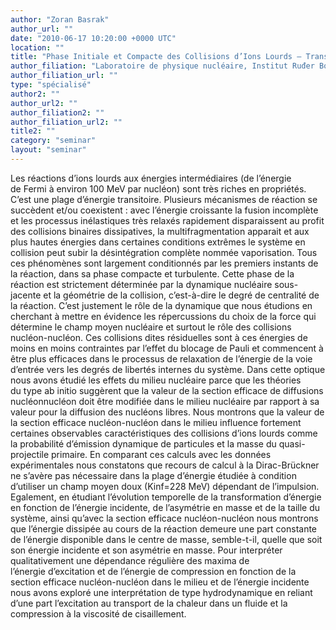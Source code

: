 ```yaml
---
author: "Zoran Basrak"
author_url: ""
date: "2010-06-17 10:20:00 +0000 UTC"
location: ""
title: "Phase Initiale et Compacte des Collisions d’Ions Lourds – Transformation d’Energie et Rôle de la Section Efficace Résiduelle"
author_filiation: "Laboratoire de physique nucléaire, Institut Ruđer Bošković – Zagreb (Croatie)"
author_filiation_url: ""
type: "spécialisé"
author2: ""
author_url2: ""
author_filiation2: ""
author_filiation_url2: ""
title2: ""
category: "seminar" 
layout: "seminar"
---
```

Les réactions d’ions lourds aux énergies intermédiaires (de l’énergie de Fermi à environ 100 MeV par nucléon) sont très riches en propriétés. C’est une plage d’énergie transitoire. Plusieurs mécanismes de réaction se succèdent et/ou coexistent : avec l’énergie croissante la fusion incomplète et les processus inélastiques très relaxés rapidement disparaissent au profit des collisions binaires dissipatives, la multifragmentation apparait et aux plus hautes énergies dans certaines conditions extrêmes le système en collision peut subir la désintégration complète nommée vaporisation. Tous ces phénomènes sont largement conditionnés par les premiers instants de la réaction, dans sa phase compacte et turbulente. Cette phase de la réaction est strictement déterminée par la dynamique nucléaire sous-jacente et la géométrie de la collision, c’est-à-dire le degré de centralité de la réaction. C’est justement le rôle de la dynamique que nous étudions en cherchant à mettre en évidence les répercussions du choix de la force qui détermine le champ moyen nucléaire et surtout le rôle des collisions nucléon-nucléon. Ces collisions dites résiduelles sont à ces énergies de moins en moins contraintes par l’effet du blocage de Pauli et commencent à être plus efficaces dans le processus de relaxation de l’énergie de la voie d’entrée vers les degrés de libertés internes du système. Dans cette optique nous avons étudié les effets du milieu nucléaire parce que les théories du type ab initio suggèrent que la valeur de la section efficace de diffusions nucléonnucléon doit être modifiée dans le milieu nucléaire par rapport à sa valeur pour la diffusion des nucléons libres. Nous montrons que la valeur de la section efficace nucléon-nucléon dans le milieu influence fortement certaines observables caractéristiques des collisions d’ions lourds comme la probabilité d’émission dynamique de particules et la masse du quasi-projectile primaire. En comparant ces calculs avec les données expérimentales nous constatons que recours de calcul à la Dirac-Brückner ne s’avère pas nécessaire dans la plage d’énergie étudiée à condition d’utiliser un champ moyen doux (Kinf=228 MeV) dépendant de l’impulsion. Egalement, en étudiant l’évolution temporelle de la transformation d’énergie en fonction de l’énergie incidente, de l’asymétrie en masse et de la taille du système, ainsi qu’avec la section efficace nucléon-nucléon nous montrons que l’énergie dissipée au cours de la réaction demeure une part constante de l’énergie disponible dans le centre de masse, semble-t-il, quelle que soit son énergie incidente et son asymétrie en masse. Pour interpréter qualitativement une dépendance régulière des maxima de l’énergie d’excitation et de l’énergie de compression en fonction de la section efficace nucléon-nucléon dans le milieu et de l’énergie incidente nous avons exploré une interprétation de type hydrodynamique en reliant d’une part l’excitation au transport de la chaleur dans un fluide et la compression à la viscosité de cisaillement.
